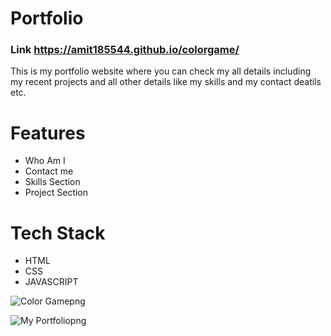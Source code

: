 # Portfolio

### Link https://amit185544.github.io/colorgame/
This is my portfolio website where you can check my all details including my recent projects and all other details like my skills and my contact deatils etc.

# Features
- Who Am I
- Contact me
- Skills Section
- Project Section

# Tech Stack
- HTML
- CSS
- JAVASCRIPT


![Color Gamepng](https://github.com/Amit185544/colorgame/assets/116292854/39d3b264-fb17-493b-8502-40936c0f6cfc)


![My Portfoliopng](https://github.com/Amit185544/Portfolio/assets/116292854/20cbac71-8e03-4200-b382-7d560ee486e8)
